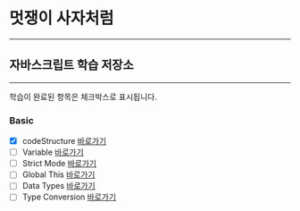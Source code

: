 # 멋쟁이 사자처럼

---

## 자바스크립트 학습 저장소

---

학습이 완료된 항목은 체크박스로 표시됩니다.

### Basic

- [x] codeStructure [바로가기](https://www.naver.com)
- [ ] Variable [바로가기](https://www.naver.com)
- [ ] Strict Mode [바로가기](https://www.naver.com)
- [ ] Global This [바로가기](https://www.naver.com)
- [ ] Data Types [바로가기](https://www.naver.com)
- [ ] Type Conversion [바로가기](https://www.naver.com)
